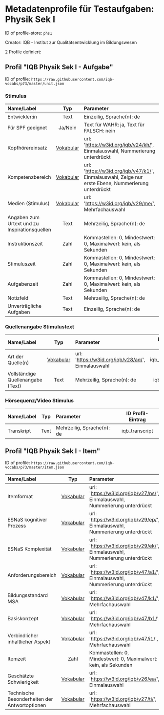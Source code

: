 # Metadatenprofile für Testaufgaben: Physik Sek I

ID of profile-store: `phs1`

Creator: IQB - Institut zur Qualitätsentwicklung im Bildungswesen

2 Profile definiert:

## Profil "IQB Physik Sek I - Aufgabe"

ID of profile: `https://raw.githubusercontent.com/iqb-vocabs/p73/master/unit.json`

### Stimulus

| Name/Label | Typ | Parameter | ID Profil-Eintrag |
| :--- | :---: | :--- | :---: |
| Entwickler:in | Text | Einzeilig, Sprache(n): de   | iqb_author |
| Für SPF geeignet | Ja/Nein | Text für WAHR: ja, Text für FALSCH: nein | iqb_spf |
| Kopfhörereinsatz | [Vokabular](https://w3id.org/iqb/v24/kh/) | url: 'https://w3id.org/iqb/v24/kh/', Einmalauswahl, Nummerierung unterdrückt | iqb_phones |
| Kompetenzbereich | [Vokabular](https://w3id.org/iqb/v47/k1/) | url: 'https://w3id.org/iqb/v47/k1/', Einmalauswahl, Zeige nur erste Ebene, Nummerierung unterdrückt | iqb_competence |
| Medien (Stimulus) | [Vokabular](https://w3id.org/iqb/v29/me/) | url: 'https://w3id.org/iqb/v29/me/', Mehrfachauswahl | iqb_media |
| Angaben zum Urtext und zu Inspirationsquellen | Text | Mehrzeilig, Sprache(n): de   | iqb_additional_info |
| Instruktionszeit | Zahl | Kommastellen: 0, Mindestwert: 0, Maximalwert: kein, als Sekunden | iqb_time_instructions |
| Stimuluszeit | Zahl | Kommastellen: 0, Mindestwert: 0, Maximalwert: kein, als Sekunden | iqb_time_stimulus |
| Aufgabenzeit | Zahl | Kommastellen: 0, Mindestwert: 0, Maximalwert: kein, als Sekunden | iqb_time_unit |
| Notizfeld | Text | Mehrzeilig, Sprache(n): de   | iqb_note_field |
| Unverträgliche Aufgaben | Text | Einzeilig, Sprache(n): de   | iqb_compatibility |

### Quellenangabe Stimulustext

| Name/Label | Typ | Parameter | ID Profil-Eintrag |
| :--- | :---: | :--- | :---: |
| Art der Quelle(n) | [Vokabular](https://w3id.org/iqb/v28/aq/) | url: 'https://w3id.org/iqb/v28/aq/', Einmalauswahl | iqb_type_source |
| Vollständige Quellenangabe (Text) | Text | Mehrzeilig, Sprache(n): de   | iqb_copyright |

### Hörsequenz/Video Stimulus

| Name/Label | Typ | Parameter | ID Profil-Eintrag |
| :--- | :---: | :--- | :---: |
| Transkript | Text | Mehrzeilig, Sprache(n): de   | iqb_transcript |

## Profil "IQB Physik Sek I - Item"

ID of profile: `https://raw.githubusercontent.com/iqb-vocabs/p73/master/item.json`

| Name/Label | Typ | Parameter | ID Profil-Eintrag |
| :--- | :---: | :--- | :---: |
| Itemformat | [Vokabular](https://w3id.org/iqb/v27/ns/) | url: 'https://w3id.org/iqb/v27/ns/', Einmalauswahl, Nummerierung unterdrückt | iqb_item_format |
| ESNaS kognitiver Prozess | [Vokabular](https://w3id.org/iqb/v29/ep/) | url: 'https://w3id.org/iqb/v29/ep/', Einmalauswahl, Nummerierung unterdrückt | iqb_esnas_process |
| ESNaS Komplexität | [Vokabular](https://w3id.org/iqb/v29/ek/) | url: 'https://w3id.org/iqb/v29/ek/', Einmalauswahl, Nummerierung unterdrückt | iqb_esnas_complexity |
| Anforderungsbereich | [Vokabular](https://w3id.org/iqb/v47/a1/) | url: 'https://w3id.org/iqb/v47/a1/', Einmalauswahl, Nummerierung unterdrückt | iqb_requirement_area |
| Bildungsstandard MSA | [Vokabular](https://w3id.org/iqb/v47/k1/) | url: 'https://w3id.org/iqb/v47/k1/', Mehrfachauswahl | iqb_standards_msa |
| Basiskonzept | [Vokabular](https://w3id.org/iqb/v47/b1/) | url: 'https://w3id.org/iqb/v47/b1/', Mehrfachauswahl | iqb_basic_concept |
| Verbindlicher inhaltlicher Aspekt | [Vokabular](https://w3id.org/iqb/v47/i1/) | url: 'https://w3id.org/iqb/v47/i1/', Mehrfachauswahl | iqb_content_aspect |
| Itemzeit | Zahl | Kommastellen: 0, Mindestwert: 0, Maximalwert: kein, als Sekunden | iqb_time_item |
| Geschätzte Schwierigkeit | [Vokabular](https://w3id.org/iqb/v26/ea/) | url: 'https://w3id.org/iqb/v26/ea/', Einmalauswahl | iqb_exante_difficulty |
| Technische Besonderheiten der Antwortoptionen | [Vokabular](https://w3id.org/iqb/v27/ti/) | url: 'https://w3id.org/iqb/v27/ti/', Mehrfachauswahl | iqb_itemtech |

